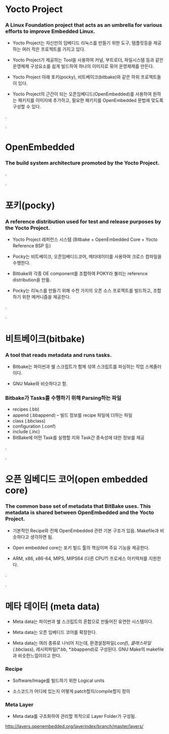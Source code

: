 

# Yocto Project

### A Linux Foundation project that acts as an umbrella for various efforts to improve Embedded Linux.

 - Yocto Project는 자신만의 임베디드 리눅스를 만들기 위한 도구, 템플릿등을 제공하는 여러 작은 프로젝트를 가지고 있다.

 - Yocto Project가 제공하는 Tool을 사용하여 커널, 부트로더, 파일시스템 등과 같은 운영체제 구성요소를 쉽게 빌드하여 하나의 이미지로 묶어 운영체제를 만든다.

 - Yocto Project 아래 포키(pocky), 비트베이크(bitbake)와 같은 하위 프로젝트들이 있다.
 
 - Yocto Project의 근간이 되는 오픈임베디드(OpenEmbedded)를 사용하여 원하는 패키지를 이미지에 추가하고, 필요한 패키지를 OpenEmbedded 문법에 맞도록 구성할 수 있다. 
 
.

.
 
# OpenEmbedded

### The build system architecture promoted by the Yocto Project.

.

.
 
# 포키(pocky)

### A reference distribution used for test and release purposes by the Yocto Project.

 - Yocto Project 레퍼런스 시스템 (Bitbake + OpenEmbedded Core + Yocto Reference BSP 등)

 - Pocky는 비트베이크, 오픈임베디드코어, 메타데이터를 사용하여 크로스 컴파일을 수행한다.
 
 - Bitbake와 각종 OE component를 조합하여 POKY라 불리는 reference distribution을 만듦.
 
 - Pocky는 리눅스를 만들기 위해 수천 가지의 오픈 소스 프로젝트를 빌드하고, 조합하기 위한 메커니즘을 제공한다.
 
.

.

# 비트베이크(bitbake)

### A tool that reads metadata and runs tasks.

 - Bitbake는 파이썬과 쉘 스크립트가 함께 섞여 스크립트를 파싱하는 작업 스케줄러이다.
 
 - GNU Make와 비슷하다고 함.
 
### Bitbake가 Tasks를 수행하기 위해 Parsing하는 파일
 - recipes (.bb)
 - append (.bbappend) – 빌드 정보를 recipe 파일에 더하는 파일
 - class (.bbclass)
 - configuration (.conf)
 - include (.inc)
 - BitBake에 어떤 Task를 실행할 지와 Task간  종속성에 대한 정보를 제공
 
.

.
 
# 오픈 임베디드 코어(open embedded core)

### The common base set of metadata that BitBake uses. This metadata is shared between OpenEmbedded and the Yocto Project.

 - 기본적인 Recipe와 전체 OpenEmbedded 관련 기본 구조가 있음. Makefile과 비슷하다고 생각하면 됨.

 - Open embedded core는 포키 빌드 툴의 핵심이며 주요 기능을 제공한다.
 
 - ARM, x86, x86-64, MIPS, MIPS64 (다른 CPU?) 프로세스 아키텍처를 지원한다.
 
.

.
 
# 메타 데이터 (meta data)

 - Meta data는 파이썬과 쉘 스크립트의 혼합으로 만들어진 유연한 시스템이다.
 
 - Meta data는 오픈 임베디드 코어를 확장한다.
 
 - Meta data는 여러 종류로 나뉘어 지는데, 환경설정파일(*.conf), 클래스파일(*.bbclass), 레시피파일(*.bb, *.bbappend)로 구성된다. GNU Make의 makefile과 비슷한느낌이라고 한다.
 
### Recipe

 - Software/Image를 빌드하기 위한 Logical units
 
 - 소스코드가 어디에 있는지 어떻게 patch할지/compile할지 정의
 
### Meta Layer

 - Meta data를 구조화하여 관리할 목적으로 Layer Folder가 구성됨.
 
<http://layers.openembedded.org/layerindex/branch/master/layers/>



